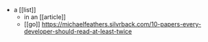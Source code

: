 - a [[list]]
	- in an [[article]]
	- [[go]] https://michaelfeathers.silvrback.com/10-papers-every-developer-should-read-at-least-twice
